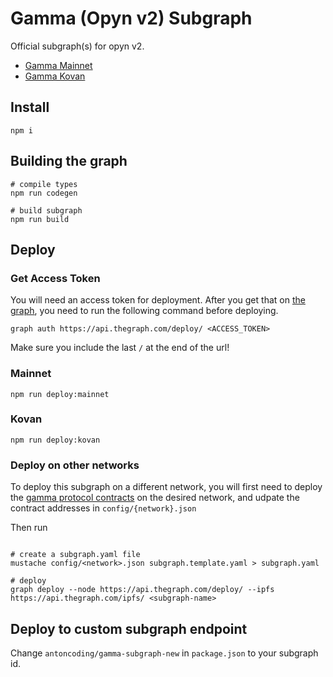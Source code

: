 # Gamma (Opyn v2) Subgraph

Official subgraph(s) for opyn v2.

- [Gamma Mainnet](https://thegraph.com/explorer/subgraph/opynfinance/gamma-mainnet)
- [Gamma Kovan](https://thegraph.com/explorer/subgraph/opynfinance/gamma-kovan)

## Install

```shell
npm i
```

## Building the graph

```shell
# compile types
npm run codegen

# build subgraph
npm run build

```

## Deploy

### Get Access Token

You will need an access token for deployment. After you get that on [the graph](https://thegraph.com/explorer/dashboard), you need to run the following command before deploying.

```shell
graph auth https://api.thegraph.com/deploy/ <ACCESS_TOKEN>
```

Make sure you include the last `/` at the end of the url!

### Mainnet

```shell
npm run deploy:mainnet
```

### Kovan

```shell
npm run deploy:kovan
```

### Deploy on other networks

To deploy this subgraph on a different network, 
you will first need to deploy the [gamma protocol contracts](https://github.com/opynfinance/GammaProtocol) on the desired network, and udpate the contract addresses in `config/{network}.json`

Then run
```shell

# create a subgraph.yaml file
mustache config/<network>.json subgraph.template.yaml > subgraph.yaml

# deploy
graph deploy --node https://api.thegraph.com/deploy/ --ipfs https://api.thegraph.com/ipfs/ <subgraph-name>
```

## Deploy to custom subgraph endpoint

Change `antoncoding/gamma-subgraph-new` in `package.json` to your subgraph id.

